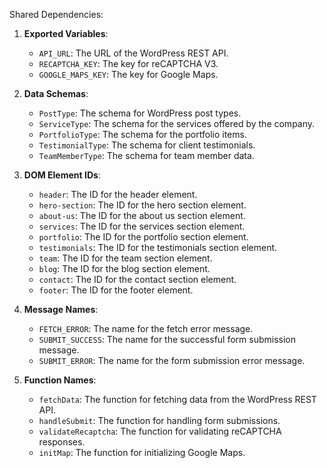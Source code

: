 Shared Dependencies:

1. **Exported Variables**: 
   - `API_URL`: The URL of the WordPress REST API.
   - `RECAPTCHA_KEY`: The key for reCAPTCHA V3.
   - `GOOGLE_MAPS_KEY`: The key for Google Maps.

2. **Data Schemas**: 
   - `PostType`: The schema for WordPress post types.
   - `ServiceType`: The schema for the services offered by the company.
   - `PortfolioType`: The schema for the portfolio items.
   - `TestimonialType`: The schema for client testimonials.
   - `TeamMemberType`: The schema for team member data.

3. **DOM Element IDs**: 
   - `header`: The ID for the header element.
   - `hero-section`: The ID for the hero section element.
   - `about-us`: The ID for the about us section element.
   - `services`: The ID for the services section element.
   - `portfolio`: The ID for the portfolio section element.
   - `testimonials`: The ID for the testimonials section element.
   - `team`: The ID for the team section element.
   - `blog`: The ID for the blog section element.
   - `contact`: The ID for the contact section element.
   - `footer`: The ID for the footer element.

4. **Message Names**: 
   - `FETCH_ERROR`: The name for the fetch error message.
   - `SUBMIT_SUCCESS`: The name for the successful form submission message.
   - `SUBMIT_ERROR`: The name for the form submission error message.

5. **Function Names**: 
   - `fetchData`: The function for fetching data from the WordPress REST API.
   - `handleSubmit`: The function for handling form submissions.
   - `validateRecaptcha`: The function for validating reCAPTCHA responses.
   - `initMap`: The function for initializing Google Maps.